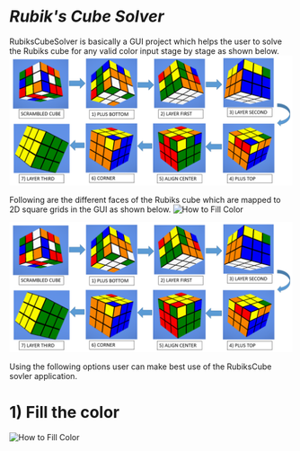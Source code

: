 


# ***Rubik's Cube Solver***

RubiksCubeSolver is basically a GUI project which helps the user to solve the Rubiks cube for any valid color input stage by stage as shown below.
![Rubiks cube stages](https://github.com/Sampanna-T/cube3D/blob/master/Image/RUBIKSCUBE_STAGES.png)

Following are the different faces of the Rubiks cube which are mapped to 2D square grids in the GUI as shown below.
![How to Fill Color](https://github.com/Sampanna-T/cube3D/blob/master/Vedio/RubiksCubeFaces.gif)

![Rubiks cube stages](https://github.com/Sampanna-T/cube3D/blob/master/Image/RUBIKSCUBE_STAGES.png)


Using the following options user can make best use of the RubiksCube sovler application.

# 1) Fill the color
![How to Fill Color](https://github.com/Sampanna-T/cube3D/blob/master/Vedio/FillColor.gif)
